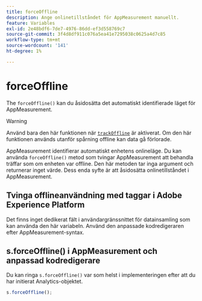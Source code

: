 ```yaml
---
title: forceOffline
description: Ange onlinetillståndet för AppMeasurement manuellt.
feature: Variables
exl-id: 2e48bdf6-7de7-4976-86dd-ef3d558769c7
source-git-commit: 3f4d8df911c076a5ea41e7295038c0625a4d7c85
workflow-type: tm+mt
source-wordcount: '141'
ht-degree: 1%

---
```


# forceOffline

The `forceOffline()` kan du åsidosätta det automatiskt identifierade läget för AppMeasurement.

>[!WARNING]
>
>Använd bara den här funktionen när [`trackOffline`](../config-vars/trackoffline.md) är aktiverat. Om den här funktionen används utanför spårning offline kan data gå förlorade.

AppMeasurement identifierar automatiskt enhetens onlineläge. Du kan använda `forceOffline()` metod som tvingar AppMeasurement att behandla träffar som om enheten var offline. Den här metoden tar inga argument och returnerar inget värde. Dess enda syfte är att åsidosätta onlinetillståndet i AppMeasurement.

## Tvinga offlineanvändning med taggar i Adobe Experience Platform

Det finns inget dedikerat fält i användargränssnittet för datainsamling som kan använda den här variabeln. Använd den anpassade kodredigeraren efter AppMeasurement-syntax.

## s.forceOffline() i AppMeasurement och anpassad kodredigerare

Du kan ringa `s.forceOffline()` var som helst i implementeringen efter att du har initierat Analytics-objektet.

```js
s.forceOffline();
```
